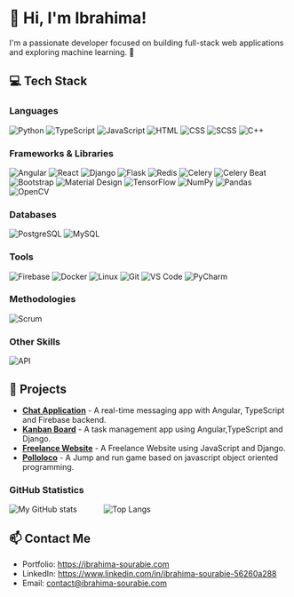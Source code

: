 # 👋 Hi, I'm Ibrahima!

I'm a passionate developer focused on building full-stack web applications and exploring machine learning. 🚀

## 💻 Tech Stack

### Languages
![Python](https://img.shields.io/badge/-Python-3776AB?logo=python&logoColor=white&style=flat)
![TypeScript](https://img.shields.io/badge/-TypeScript-3178C6?logo=typescript&logoColor=white&style=flat)
![JavaScript](https://img.shields.io/badge/-JavaScript-F7DF1E?logo=javascript&logoColor=black&style=flat)
![HTML](https://img.shields.io/badge/-HTML-E34F26?logo=html5&logoColor=white&style=flat)
![CSS](https://img.shields.io/badge/-CSS-1572B6?logo=css3&logoColor=white&style=flat)
![SCSS](https://img.shields.io/badge/-SCSS-CC6699?logo=sass&logoColor=white&style=flat)
![C++](https://img.shields.io/badge/-C++-00599C?logo=cplusplus&logoColor=white&style=flat)

### Frameworks & Libraries
![Angular](https://img.shields.io/badge/-Angular-DD0031?logo=angular&logoColor=white&style=flat)
![React](https://img.shields.io/badge/-React-61DAFB?logo=react&logoColor=black&style=flat)
![Django](https://img.shields.io/badge/-Django-092E20?logo=django&logoColor=white&style=flat)
![Flask](https://img.shields.io/badge/-Flask-000000?logo=flask&logoColor=white&style=flat)
![Redis](https://img.shields.io/badge/-Redis-DC382D?logo=redis&logoColor=white&style=flat)
![Celery](https://img.shields.io/badge/-Celery-37814A?logo=celery&logoColor=white&style=flat)
![Celery Beat](https://img.shields.io/badge/-Celery%20Beat-37814A?style=flat)
![Bootstrap](https://img.shields.io/badge/-Bootstrap-7952B3?logo=bootstrap&logoColor=white&style=flat)
![Material Design](https://img.shields.io/badge/-Material%20Design-757575?logo=materialdesign&logoColor=white&style=flat)
![TensorFlow](https://img.shields.io/badge/-TensorFlow-FF6F00?logo=tensorflow&logoColor=white&style=flat)
![NumPy](https://img.shields.io/badge/-NumPy-013243?logo=numpy&logoColor=white&style=flat)
![Pandas](https://img.shields.io/badge/-Pandas-150458?logo=pandas&logoColor=white&style=flat)
![OpenCV](https://img.shields.io/badge/-OpenCV-5C3EE8?logo=opencv&logoColor=white&style=flat)

### Databases
![PostgreSQL](https://img.shields.io/badge/-PostgreSQL-4169E1?logo=postgresql&logoColor=white&style=flat)
![MySQL](https://img.shields.io/badge/-MySQL-4479A1?logo=mysql&logoColor=white&style=flat)

### Tools
![Firebase](https://img.shields.io/badge/-Firebase-FFCA28?logo=firebase&logoColor=black&style=flat)
![Docker](https://img.shields.io/badge/-Docker-2496ED?logo=docker&logoColor=white&style=flat)
![Linux](https://img.shields.io/badge/-Linux-FCC624?logo=linux&logoColor=black&style=flat)
![Git](https://img.shields.io/badge/-Git-F05032?logo=git&logoColor=white&style=flat)
![VS Code](https://img.shields.io/badge/-VS%20Code-007ACC?logo=visual-studio-code&logoColor=white&style=flat)
![PyCharm](https://img.shields.io/badge/-PyCharm-000000?logo=pycharm&logoColor=white&style=flat)


### Methodologies
![Scrum](https://img.shields.io/badge/-Scrum-6DB33F?logo=scrumalliance&logoColor=white&style=flat)

### Other Skills
![API](https://img.shields.io/badge/-API%20Development-4285F4?logo=api&logoColor=white&style=flat)

## 🌟 Projects
- **[Chat Application](https://bubble.ibrahima-sourabie.com)** - A real-time messaging app with Angular, TypeScript and Firebase backend.
- **[Kanban Board](https://join.ibrahima-sourabie.com)** - A task management app using Angular,TypeScript and Django.
- **[Freelance Website](https://coderr.ibrahima-sourabie.com)** - A Freelance Website using JavaScript and Django.
- **[Polloloco](https://polloloco.ibrahima-sourabie.com)** - A Jump and run game based on javascript object oriented programming.

### GitHub Statistics
![My GitHub stats](https://github-readme-stats.vercel.app/api?username=LgendSourabie&show_icons=true&theme=dark&locale=en)  <img width="40" />  ![Top Langs](https://github-readme-stats.vercel.app/api/top-langs?username=LgendSourabie&show_icons=true&theme=dark&locale=en&layout=compact&count_private=true)

## 📫 Contact Me
- Portfolio: https://ibrahima-sourabie.com
- LinkedIn: https://www.linkedin.com/in/ibrahima-sourabie-56260a288
- Email: contact@ibrahima-sourabie.com
  

